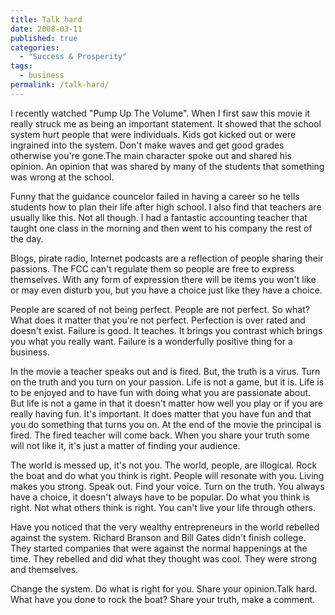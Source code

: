 ```yaml
---
title: Talk hard
date: 2008-03-11
published: true
categories:
  - "Success & Prosperity"
tags:
  - business
permalink: /talk-hard/
---
```

I recently watched "Pump Up The Volume".  When I first saw this movie it really struck me as being an important statement.  It showed that the school system hurt people that were individuals.  Kids got kicked out or were ingrained into the system.  Don't make waves and get good grades otherwise you're gone.The main character spoke out and shared his opinion.  An opinion that was shared by many of the students that something was wrong at the school.

Funny that the guidance councelor failed in having a career so he tells students how to plan their life after high school.  I also find that teachers are usually like this.  Not all though.  I had a fantastic accounting teacher that taught one class in the morning and then went to his company the rest of the day.

Blogs, pirate radio, Internet podcasts are a reflection of people sharing their passions.  The FCC can't regulate them so people are free to express themselves.  With any form of expression there will be items you won't like or may even disturb you, but you have a choice just like they have a choice.

People are scared of not being perfect.  People are not perfect.  So what?  What does it matter that you're not perfect.  Perfection is over rated and doesn't exist.  Failure is good.  It teaches.  It brings you contrast which brings you what you really want.  Failure is a wonderfully positive thing for a business.

In the movie a teacher speaks out and is fired.  But, the truth is a virus.  Turn on the truth and you turn on your passion.  Life is not a game, but it is.  Life is to be enjoyed and to have fun with doing what you are passionate about.  But life is not  a game in that it doesn't matter how well you play or if you are really having fun.  It's important.  It does matter that you have fun and that you do something that turns you on.  At the end of the movie the principal is fired.  The fired teacher will come back.  When you share your truth some will not like it, it's just a matter of finding your audience.

The world is messed up, it's not you.  The world, people, are illogical.  Rock the boat and do what you think is right.  People will resonate with you.  Living makes you strong.  Speak out.  Find your voice.  Turn on the truth. You always have a choice, it doesn't always have to be popular.  Do what you think is right.  Not what others think is right.  You can't live your life through others.

Have you noticed that the very wealthy entrepreneurs in the world rebelled against the system.  Richard Branson and Bill Gates didn't finish college.  They started companies that were against the normal happenings at the time.  They rebelled and did what they thought was cool.  They were strong and themselves.

Change the system.  Do what is right for you.  Share your opinion.Talk hard.  What have you done to rock the boat? Share your truth, make a comment.
